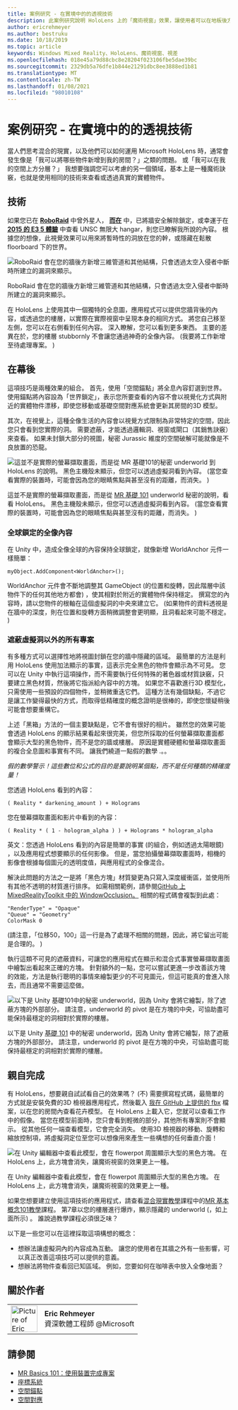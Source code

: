 ```yaml
---
title: 案例研究 - 在實境中的的透視技術
description: 此案例研究說明 HoloLens 上的「魔術視窗」效果，讓使用者可以在地板後方、在地面下，以及進入虛擬機器會。
author: ericrehmeyer
ms.author: bestruku
ms.date: 10/18/2019
ms.topic: article
keywords: Windows Mixed Reality、HoloLens、魔術視窗、視差
ms.openlocfilehash: 018e45a79d88cbc8e28204f023106fbe5dae39bc
ms.sourcegitcommit: 2329db5a76dfe1b844e21291dbc8ee3888ed1b81
ms.translationtype: MT
ms.contentlocale: zh-TW
ms.lasthandoff: 01/08/2021
ms.locfileid: "98010108"
---
```

# <a name="case-study---looking-through-holes-in-your-reality"></a>案例研究 - 在實境中的的透視技術

當人們思考混合的現實，以及他們可以如何運用 Microsoft HoloLens 時，通常會發生像是「我可以將哪些物件新增到我的房間？」之類的問題。 或「我可以在我的空間上方分層？」 我想要強調您可以考慮的另一個領域，基本上是一種魔術訣竅，也就是使用相同的技術來查看或透過真實的實體物件。

## <a name="the-tech"></a>技術

如果您已在 **[RoboRaid](https://www.youtube.com/watch?v=Hf9qkURqtbM)** 中曾外星人， **[而在](case-study-creating-an-immersive-experience-in-fragments.md)** 中，已將牆安全解除鎖定，或幸運于在 **[2015 的 E3 5 體驗](https://www.youtube.com/watch?v=QDw5QjDtFy8)** 中查看 UNSC 無限大 hangar，則您已瞭解我所說的內容。 根據您的想像，此視覺效果可以用來將暫時性的洞放在您的幹，或隱藏在鬆散 floorboard 下的世界。

![RoboRaid 會在您的牆後方新增三維管道和其他結構，只會透過太空入侵者中斷時所建立的漏洞來顯示。](../develop/unity/images/roboraid-640px.png)

RoboRaid 會在您的牆後方新增三維管道和其他結構，只會透過太空入侵者中斷時所建立的漏洞來顯示。

在 HoloLens 上使用其中一個獨特的全息圖，應用程式可以提供您牆背後的內容，或透過您的樓層，以實際在實際視窗中呈現本身的相同方式。 將您自己移至左側，您可以在右側看到任何內容。 深入瞭解，您可以看到更多東西。 主要的差異在於，您的樓層 stubbornly 不會讓您通過神奇的全像內容。  (我要將工作新增至待處理專案。 ) 

## <a name="behind-the-scenes"></a>在幕後

這項技巧是兩種效果的組合。 首先，使用「空間錨點」將全息內容釘選到世界。 使用錨點將內容設為「世界鎖定」，表示您所要查看的內容不會以視覺化方式與附近的實體物件漂移，即使您移動或基礎空間對應系統會更新其房間的3D 模型。

其次，在視覺上，這種全像生活的內容會以視覺方式限制為非常特定的空間，因此您只會看到您實際的洞。 需要遮蔽，才能透過邏輯洞、視窗或閘口（其銷售訣竅）來查看。 如果未封鎖大部分的視圖，秘密 Jurassic 維度的空間破解可能就像是不良放置的恐龍。

![這並不是實際的螢幕擷取畫面，而是從 MR 基礎101的秘密 underworld 到 HoloLens 的說明。 黑色主機殼未顯示，但您可以透過虛擬洞看到內容。  (當您查看實際的裝置時，可能會因為您的眼睛焦點與甚至沒有的距離，而消失。 ) ](images/origamiholecomposited-640px.png)

這並不是實際的螢幕擷取畫面，而是從 [MR 基礎 101](../develop/unity/tutorials/holograms-101.md) underworld 秘密的說明，看看 HoloLens。 黑色主機殼未顯示，但您可以透過虛擬洞看到內容。  (當您查看實際的裝置時，可能會因為您的眼睛焦點與甚至沒有的距離，而消失。 ) 

### <a name="world-locking-holographic-content"></a>全球鎖定的全像內容

在 Unity 中，造成全像全球的內容保持全球鎖定，就像新增 WorldAnchor 元件一樣簡單：

```
myObject.AddComponent<WorldAnchor>();
```

WorldAnchor 元件會不斷地調整其 GameObject (的位置和旋轉，因此階層中該物件下的任何其他地方都會) ，使其相對於附近的實體物件保持穩定。 撰寫您的內容時，請以您物件的根軸在這個虛擬洞的中央來建立它。  (如果物件的資料透視是在牆中的深度，則在位置和旋轉方面稍微調整會更明顯，且洞看起來可能不穩定。 ) 

### <a name="occluding-everything-but-the-virtual-hole"></a>遮蔽虛擬洞以外的所有專案

有多種方式可以選擇性地將視圖封鎖在您的牆中隱藏的區域。 最簡單的方法是利用 HoloLens 使用加法顯示的事實，這表示完全黑色的物件會顯示為不可見。 您可以在 Unity 中執行這項操作，而不需要執行任何特殊的著色器或材質訣竅，只要建立黑色材質，然後將它指派給內容中的方塊。 如果您不喜歡進行3D 模型化，只需使用一些預設的四個物件，並稍微重迭它們。 這種方法有幾個缺點，不過它是讓工作變得最快的方式，而取得低精確度的概念證明是很棒的，即使您懷疑稍後可能會想要重構它。

上述「黑箱」方法的一個主要缺點是，它不會有很好的相片。 雖然您的效果可能會透過 HoloLens 的顯示結果看起來很完美，但您所採取的任何螢幕擷取畫面都會顯示大型的黑色物件，而不是您的牆或樓層。 原因是實體硬體和螢幕擷取畫面的複合全息圖和事實有不同。 讓我們繞道一點假的數學 .。。

*假的數學警示！這些數位和公式的目的是要說明某個點，而不是任何種類的精確度量！*

您透過 HoloLens 看到的內容：

```
( Reality * darkening_amount ) + Holograms
```

您在螢幕擷取畫面和影片中看到的內容：

```
( Reality * ( 1 - hologram_alpha ) ) + Holograms * hologram_alpha
```

英文：您透過 HoloLens 看到的內容是簡單的事實 (的組合，例如透過太陽眼鏡) ，以及應用程式想要顯示的任何影像。 但是，當您拍攝螢幕擷取畫面時，相機的影像會根據每個圖元的透明度值，與應用程式的全像混合。

解決此問題的方法之一是將「黑色方塊」材質變更為只寫入深度緩衝區，並使用所有其他不透明的材質進行排序。 如需相關範例，請參閱[GitHub 上 MixedRealityToolkit 中的 WindowOcclusion。](https://github.com/Microsoft/MixedRealityToolkit-Unity/blob/htk_release/Assets/HoloToolkit/Common/Shaders/WindowOcclusion.shader) 相關的程式碼會複製到此處：

```
"RenderType" = "Opaque"
"Queue" = "Geometry"
ColorMask 0
```

 (請注意，「位移50，100」這一行是為了處理不相關的問題，因此，將它留出可能是合理的。 ) 

執行這類不可見的遮蔽資料，可讓您的應用程式在顯示和混合式事實螢幕擷取畫面中繪製出看起來正確的方塊。 針對額外的一點，您可以嘗試更進一步改善該方塊的效能，方法是執行聰明的事情來繪製更少的不可見圖元，但這可能真的會進入除去，而且通常不需要這麼做。

![以下是 Unity 基礎101中的秘密 underworld，因為 Unity 會將它繪製，除了遮蔽方塊的外部部分。 請注意，underworld 的 pivot 是在方塊的中央，可協助盡可能保持最穩定的洞相對於實際的樓層。](images/underworld-occluded-640px.png)

以下是 Unity [基礎 101](../develop/unity/tutorials/holograms-101.md) 中的秘密 underworld，因為 Unity 會將它繪製，除了遮蔽方塊的外部部分。 請注意，underworld 的 pivot 是在方塊的中央，可協助盡可能保持最穩定的洞相對於實際的樓層。

## <a name="do-it-yourself"></a>親自完成

有 HoloLens，想要親自試試看自己的效果嗎？  (不) 需要撰寫程式碼，最簡單的方式就是安裝免費的3D 檢視器應用程式，然後載入 [我在 GitHub 上提供的 fbx](https://github.com/Microsoft/HolographicAcademy/tree/CaseStudy-MagicWindow/MagicWindow) 檔案，以在您的房間內查看花卉模型。 在 HoloLens 上載入它，您就可以查看工作中的假像。 當您在模型前面時，您只會看到輕微的部分，其他所有專案則不會顯示。 從其他任何一端查看模型，它會完全消失。 使用3D 檢視器的移動、旋轉和縮放控制項，將虛擬洞定位至您可以想像用來產生一些構想的任何垂直介面！

![在 Unity 編輯器中查看此模型，會在 flowerpot 周圍顯示大型的黑色方塊。 在 HoloLens 上，此方塊會消失，讓魔術視窗的效果更上一種。](images/magicwindowflowerpotineditor.png)

在 Unity 編輯器中查看此模型，會在 flowerpot 周圍顯示大型的黑色方塊。 在 HoloLens 上，此方塊會消失，讓魔術視窗的效果更上一種。

如果您想要建立使用這項技術的應用程式，請查看[混合現實教學](../develop/unity/tutorials.md)課程中的[MR 基本概念101教學](../develop/unity/tutorials/holograms-101.md)課程。 第7章以您的樓層進行爆炸，顯示隱藏的 underworld (，如上面所示) 。 誰說過教學課程必須很乏味？

以下是一些您可以在這裡採取這項構想的概念：
* 想辦法讓虛擬洞內的內容成為互動。 讓您的使用者在其牆之外有一些影響，可以真正改善這項技巧可以提供的意義。
* 想辦法將物件查看回已知區域。 例如，您要如何在咖啡表中放入全像地面？

## <a name="about-the-author"></a>關於作者

<table style="border-collapse:collapse">
<tr>
<td style="border-style: none" width="60px"><img alt="Picture of Eric Rehmeyer" width="60" height="60" src="images/genericusertile.jpg"></td>
<td style="border-style: none"><b>Eric Rehmeyer</b><br>資深軟體工程師 @Microsoft</td>
</tr>
</table>

## <a name="see-also"></a>請參閱
* [MR Basics 101：使用裝置完成專案](../develop/unity/tutorials/holograms-101.md)
* [座標系統](../design/coordinate-systems.md)
* [空間錨點](../design/spatial-anchors.md)
* [空間對應](../design/spatial-mapping.md)
